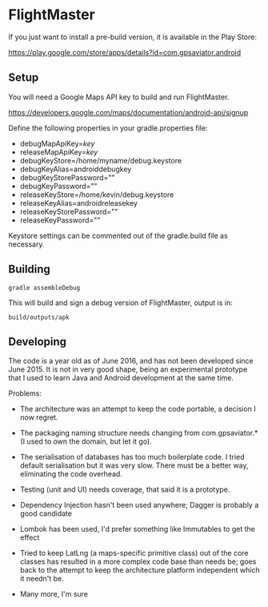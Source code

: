 # FlightMaster

If you just want to install a pre-build version, it is available in the Play Store:

https://play.google.com/store/apps/details?id=com.gpsaviator.android

## Setup

You will need a Google Maps API key to build and run FlightMaster.

https://developers.google.com/maps/documentation/android-api/signup


Define the following properties in your gradle.properties file:

- debugMapApiKey=*key*
- releaseMapApiKey=*key*
- debugKeyStore=/home/myname/debug.keystore
- debugKeyAlias=androiddebugkey
- debugKeyStorePassword=""
- debugKeyPassword=""
- releaseKeyStore=/home/kevin/debug.keystore
- releaseKeyAlias=androidreleasekey
- releaseKeyStorePassword=""
- releaseKeyPassword=""

Keystore settings can be commented out of the gradle.build file as necessary.

## Building

    gradle assembleDebug

This will build and sign a debug version of FlightMaster, output is in:

    build/outputs/apk

## Developing

The code is a year old as of June 2016, and has not been developed since June
2015.  It is not in very good shape, being an experimental prototype that I
used to learn Java and Android development at the same time.

Problems:

- The architecture was an attempt to keep the code portable, a decision I now
  regret.

- The packaging naming structure needs changing from com.gpsaviator.* (I used to own the domain,
  but let it go).

- The serialisation of databases has too much boilerplate code. I tried default
  serialisation but it was very slow. There must be a better way, eliminating
  the code overhead.

- Testing (unit and UI) needs coverage, that said it is a prototype.

- Dependency Injection hasn't been used anywhere; Dagger is probably a good candidate

- Lombok has been used, I'd prefer something like Immutables to get the effect

- Tried to keep LatLng (a maps-specific primitive class) out of the core classes
  has resulted in a more complex code base than needs be; goes back to the 
  attempt to keep the architecture platform independent which it needn't be.

- Many more, I'm sure

